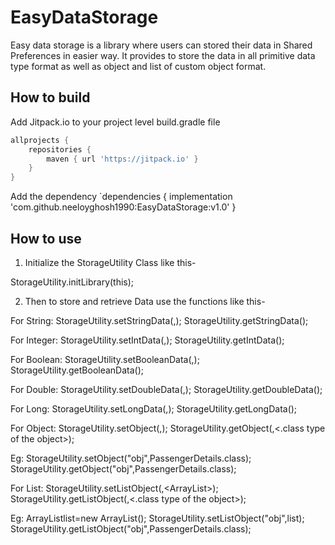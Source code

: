 EasyDataStorage
=======

Easy data storage is a library where users can stored their data in Shared Preferences in easier way. It provides to store the data in all primitive data type format as well as object and list of custom object format.

## How to build

Add Jitpack.io to your project level build.gradle file 
```gradle
allprojects {
    repositories {
        maven { url 'https://jitpack.io' }
    }
}
```
  
Add the dependency
`dependencies {
	        implementation 'com.github.neeloyghosh1990:EasyDataStorage:v1.0'
	}
  
## How to use
1) Initialize the StorageUtility Class like this- 
 
 StorageUtility.initLibrary(this);

2) Then to store and retrieve  Data use the functions like this-

For String:
   StorageUtility.setStringData(<key for storing the value>,<Value>);
   StorageUtility.getStringData(<key for storing the value>);
  
For Integer:
   StorageUtility.setIntData(<key for storing the value>,<Value>);
   StorageUtility.getIntData(<key for storing the value>);
  
For Boolean:
   StorageUtility.setBooleanData(<key for storing the value>,<Value>);
   StorageUtility.getBooleanData(<key for storing the value>);

 For Double:
   StorageUtility.setDoubleData(<key for storing the value>,<Value>);
   StorageUtility.getDoubleData(<key for storing the value>);
  

 For Long:
   StorageUtility.setLongData(<key for storing the value>,<Value>);
   StorageUtility.getLongData(<key for storing the value>);
  
 For Object:
   StorageUtility.setObject(<key for storing the value>,<Object>);
   StorageUtility.getObject(<key for storing the value>,<.class type of the object>);
  
   Eg:
   StorageUtility.setObject("obj",PassengerDetails.class);
   StorageUtility.getObject("obj",PassengerDetails.class);
 
  For List:
   StorageUtility.setListObject(<key for storing the value>,<ArrayList<Object>>);
   StorageUtility.getListObject(<key for storing the value>,<.class type of the object>);
  
   Eg:
   ArrayList<Object>list=new ArrayList<Object>();
   StorageUtility.setListObject("obj",list);
   StorageUtility.getListObject("obj",PassengerDetails.class);
